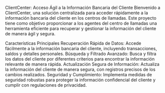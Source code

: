 ClientCenter: Acceso Ágil a la Información Bancaria del Cliente
Bienvenido a ClientCenter, una solución centralizada para acceder rápidamente a la información bancaria del cliente en los centros de llamadas. Este proyecto tiene como objetivo proporcionar a los agentes del centro de llamadas una herramienta eficiente para recuperar y gestionar la información del cliente de manera ágil y segura.

Características Principales
Recuperación Rápida de Datos: Accede fácilmente a la información bancaria del cliente, incluyendo transacciones, saldos y detalles personales.
Búsqueda y Filtrado Avanzado: Busca y filtra los datos del cliente por diferentes criterios para encontrar la información relevante de manera rápida.
Actualización Segura de Información: Actualiza la información del cliente de manera segura, con registros precisos de los cambios realizados.
Seguridad y Cumplimiento: Implementa medidas de seguridad robustas para proteger la información confidencial del cliente y cumplir con regulaciones de privacidad.
